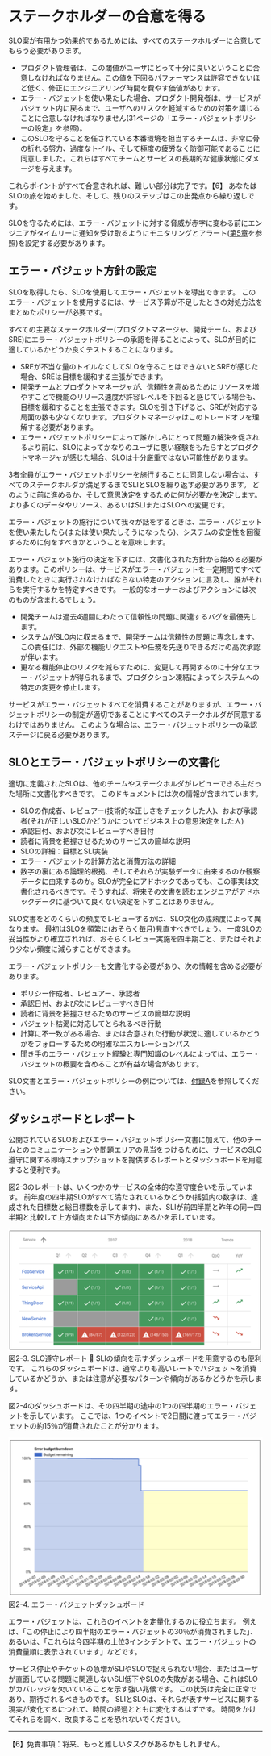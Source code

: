 # ステークホルダーの合意を得る

SLO案が有用かつ効果的であるためには、すべてのステークホルダーに合意してもらう必要があります。

* プロダクト管理者は、この閾値がユーザにとって十分に良いということに合意しなければなりません。この値を下回るパフォーマンスは許容できないほど低く、修正にエンジニアリング時間を費やす価値があります。
* エラー・バジェットを使い果たした場合、プロダクト開発者は、サービスがバジェット内に戻るまで、ユーザへのリスクを軽減するための対策を講じることに合意しなければなりません(31ページの「エラー・バジェットポリシーの設定」を参照)。
* このSLOを守ることを任されている本番環境を担当するチームは、非常に骨の折れる努力、過度なトイル、そして極度の疲労なく防御可能であることに同意しました。これらはすべてチームとサービスの長期的な健康状態にダメージを与えます。

これらポイントがすべて合意されれば、難しい部分は完了です。【6】
あなたはSLOの旅を始めました、そして、残りのステップはこの出発点から繰り返しです。

SLOを守るためには、エラー・バジェットに対する脅威が赤字に変わる前にエンジニアがタイムリーに通知を受け取るようにモニタリングとアラート([第5章](../../05_alerting-on-slos/README.md)を参照)を設定する必要があります。

## エラー・バジェット方針の設定

SLOを取得したら、SLOを使用してエラー・バジェットを導出できます。
このエラー・バジェットを使用するには、サービス予算が不足したときの対処方法をまとめたポリシーが必要です。

すべての主要なステークホルダー(プロダクトマネージャ、開発チーム、およびSRE)にエラー・バジェットポリシーの承認を得ることによって、SLOが目的に適しているかどうか良くテストすることになります。

* SREが不当な量のトイルなくしてSLOを守ることはできないとSREが感じた場合、SREは目標を緩和する主張ができます。
* 開発チームとプロダクトマネージャが、信頼性を高めるためにリソースを増やすことで機能のリリース速度が許容レベルを下回ると感じている場合も、目標を緩和することを主張できます。SLOを引き下げると、SREが対応する局面の数も少なくなります。プロダクトマネージャはこのトレードオフを理解する必要があります。
* エラー・バジェットポリシーによって誰かしらにとって問題の解決を促されるより前に、SLOによってかなりのユーザに悪い経験をもたらすとプロダクトマネージャが感じた場合、SLOは十分厳重ではない可能性があります。

3者全員がエラー・バジェットポリシーを施行することに同意しない場合は、すべてのステークホルダが満足するまでSLIとSLOを繰り返す必要があります。
どのように前に進めるか、そして意思決定をするために何が必要かを決定します。より多くのデータやリソース、あるいはSLIまたはSLOへの変更です。

エラー・バジェットの施行について我々が話をするときは、エラー・バジェットを使い果たしたら(または使い果たしそうになったら)、システムの安定性を回復するために何をすべきかということを意味します。

エラー・バジェット施行の決定を下すには、文書化された方針から始める必要があります。このポリシーは、サービスがエラー・バジェットを一定期間ですべて消費したときに実行されなければならない特定のアクションに言及し、誰がそれらを実行するかを特定すべきです。
一般的なオーナーおよびアクションには次のものが含まれるでしょう。

* 開発チームは過去4週間にわたって信頼性の問題に関連するバグを最優先します。
* システムがSLO内に収まるまで、開発チームは信頼性の問題に専念します。この責任には、外部の機能リクエストや任務を先送りできるだけの高次承認が伴います。
* 更なる機能停止のリスクを減らすために、変更して再開するのに十分なエラー・バジェットが得られるまで、プロダクション凍結によってシステムへの特定の変更を停止します。

サービスがエラー・バジェットすべてを消費することがありますが、エラー・バジェットポリシーの制定が適切であることにすべてのステークホルダが同意するわけではありません。
このような場合は、エラー・バジェットポリシーの承認ステージに戻る必要があります。

## SLOとエラー・バジェットポリシーの文書化

適切に定義されたSLOは、他のチームやステークホルダがレビューできる主だった場所に文書化すべきです。
このドキュメントには次の情報が含まれています。

* SLOの作成者、レビュアー(技術的な正しさをチェックした人)、および承認者(それが正しいSLOかどうかについてビジネス上の意思決定をした人)
* 承認日付、および次にレビューすべき日付
* 読者に背景を把握させるためのサービスの簡単な説明
* SLOの詳細：目標とSLI実装
* エラー・バジェットの計算方法と消費方法の詳細
* 数字の裏にある論理的根拠、そしてそれらが実験データに由来するのか観察データに由来するのか。SLOが完全にアドホックであっても、この事実は文書化されるべきです。そうすれば、将来その文書を読むエンジニアがアドホックデータに基づいて良くない決定を下すことはありません。

SLO文書をどのくらいの頻度でレビューするかは、SLO文化の成熟度によって異なります。
最初はSLOを頻繁に(おそらく毎月)見直すべきでしょう。
一度SLOの妥当性がより確立されれば、おそらくレビュー実施を四半期ごと、またはそれより少ない頻度に減らすことができます。

エラー・バジェットポリシーも文書化する必要があり、次の情報を含める必要があります。

* ポリシー作成者、レビュアー、承認者
* 承認日付、および次にレビューすべき日付
* 読者に背景を把握させるためのサービスの簡単な説明
* バジェット枯渇に対応してとられるべき行動
* 計算に不一致がある場合、または合意された行動が状況に適しているかどうかをフォローするための明確なエスカレーションパス
* 聞き手のエラー・バジェット経験と専門知識のレベルによっては、エラー・バジェットの概要を含めることが有益な場合があります。

SLO文書とエラー・バジェットポリシーの例については、[付録A](../../../23_appendix/examples-slo-document/README.md)を参照してください。

## ダッシュボードとレポート

公開されているSLOおよびエラー・バジェットポリシー文書に加えて、他のチームとのコミュニケーションや問題エリアの見当をつけるために、サービスのSLO遵守に関する即時スナップショットを提供するレポートとダッシュボードを用意すると便利です。

図2-3のレポートは、いくつかのサービスの全体的な遵守度合いを示しています。
前年度の四半期SLOがすべて満たされているかどうか(括弧内の数字は、達成された目標数と総目標数を示してます)、また、SLIが前四半期と昨年の同一四半期と比較して上方傾向または下方傾向にあるかを示しています。

![SLO遵守レポート](img/figure_2-3.png)  
図2-3. SLO遵守レポート

SLIの傾向を示すダッシュボードを用意するのも便利です。
これらのダッシュボードは、通常よりも高いレートでバジェットを消費しているかどうか、または注意が必要なパターンや傾向があるかどうかを示します。

図2-4のダッシュボードは、その四半期の途中の1つの四半期のエラー・バジェットを示しています。
ここでは、1つのイベントで2日間に渡ってエラー・バジェットの約15％が消費されたことが分かります。

![エラー・バジェットダッシュボード](img/figure_2-4.png)  
図2-4. エラー・バジェットダッシュボード

エラー・バジェットは、これらのイベントを定量化するのに役立ちます。
例えば、「この停止により四半期のエラー・バジェットの30％が消費されました」、あるいは、「これらは今四半期の上位3インシデントで、エラー・バジェットの消費量順に表示されています」などです。

サービス停止やチケットの急増がSLIやSLOで捉えられない場合、またはユーザが直面している問題に関連しないSLI低下やSLOの失敗がある場合、これはSLOがカバレッジを欠いていることを示す強い兆候です。
この状況は完全に正常であり、期待されるべきものです。
SLIとSLOは、それらが表すサービスに関する現実が変化するにつれて、時間の経過とともに変化するはずです。
時間をかけてそれらを調べ、改良することを恐れないでください。

----------
【6】免責事項：将来、もっと難しいタスクがあるかもしれません。
